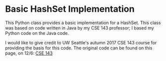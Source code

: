 # Basic HashSet Implementation

This Python class provides a basic implementation for a HashSet. This class was based on code written in Java by my CSE 143 professor; I based my Python code on the Java code.


I would like to give credit to UW Seattle's autumn 2017 CSE 143 course for providing the basis for this code. The original code can be found on this page, on 12/6: [CSE 143](https://courses.cs.washington.edu/courses/cse143/17au/calendar.shtml)
